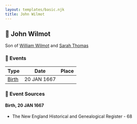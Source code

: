 ```yaml
---
layout: templates/basic.njk
title: John Wilmot
---
```

## 🔵 John Wilmot

Son of [William Wilmot](/people/4/47205976) and [Sarah Thomas](/people/2/28506175)

### 📆 Events

Type | Date | Place
------ | ------ | ------
[Birth](#event-event-2) | 20 JAN 1667 |

### 📰 Event Sources

#### <a id="event-event-2"></a> Birth, 20 JAN 1667
* The New England Historical and Genealogical Register  - 68